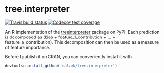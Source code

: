 # tree.interpreter
<!-- badges: start -->
[![Travis build status](https://travis-ci.org/nalzok/tree.interpreter.svg?branch=master)](https://travis-ci.org/nalzok/tree.interpreter)
[![Codecov test coverage](https://codecov.io/gh/nalzok/tree.interpreter/branch/master/graph/badge.svg)](https://codecov.io/gh/nalzok/tree.interpreter?branch=master)
<!-- badges: end -->

An R implementation of the [treeinterpreter][treeinterpreter] package on PyPI.
Each prediction is decomposed as (bias + feature\_1\_contribution + ... +
feature\_n\_contribution). This decomposition can then be used as a measure of
feature importance.

Before I publish it on CRAN, you can conveniently install it with

```r
devtools::install_github('nalzok/tree.interpreter')
```

  [treeinterpreter]: https://pypi.org/project/treeinterpreter/
